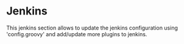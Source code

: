 # Jenkins
This jenkins section allows to update the jenkins configuration using 'config.groovy' and add/update more plugins to jenkins.
